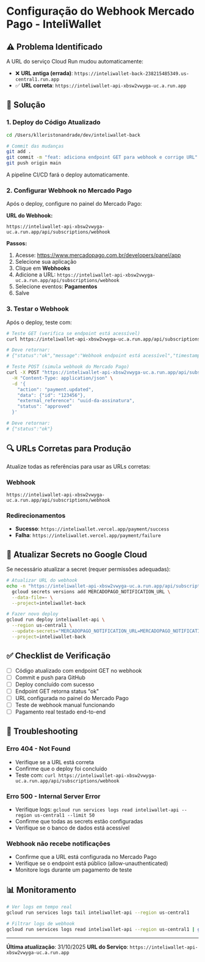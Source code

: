 # Configuração do Webhook Mercado Pago - InteliWallet

## ⚠️ Problema Identificado

A URL do serviço Cloud Run mudou automaticamente:

- ❌ **URL antiga (errada)**: `https://inteliwallet-back-238215485349.us-central1.run.app`
- ✅ **URL correta**: `https://inteliwallet-api-xbsw2vwyga-uc.a.run.app`

## 🔧 Solução

### 1. Deploy do Código Atualizado

```bash
cd /Users/klleristonandrade/dev/inteliwallet-back

# Commit das mudanças
git add .
git commit -m "feat: adiciona endpoint GET para webhook e corrige URL"
git push origin main
```

A pipeline CI/CD fará o deploy automaticamente.

### 2. Configurar Webhook no Mercado Pago

Após o deploy, configure no painel do Mercado Pago:

**URL do Webhook:**
```
https://inteliwallet-api-xbsw2vwyga-uc.a.run.app/api/subscriptions/webhook
```

**Passos:**
1. Acesse: https://www.mercadopago.com.br/developers/panel/app
2. Selecione sua aplicação
3. Clique em **Webhooks**
4. Adicione a URL: `https://inteliwallet-api-xbsw2vwyga-uc.a.run.app/api/subscriptions/webhook`
5. Selecione eventos: **Pagamentos**
6. Salve

### 3. Testar o Webhook

Após o deploy, teste com:

```bash
# Teste GET (verifica se endpoint está acessível)
curl https://inteliwallet-api-xbsw2vwyga-uc.a.run.app/api/subscriptions/webhook

# Deve retornar:
# {"status":"ok","message":"Webhook endpoint está acessível","timestamp":"2025-10-31T..."}
```

```bash
# Teste POST (simula webhook do Mercado Pago)
curl -X POST "https://inteliwallet-api-xbsw2vwyga-uc.a.run.app/api/subscriptions/webhook?type=payment&id=123" \
  -H "Content-Type: application/json" \
  -d '{
    "action": "payment.updated",
    "data": {"id": "123456"},
    "external_reference": "uuid-da-assinatura",
    "status": "approved"
  }'

# Deve retornar:
# {"status":"ok"}
```

## 🔍 URLs Corretas para Produção

Atualize todas as referências para usar as URLs corretas:

### Webhook
```
https://inteliwallet-api-xbsw2vwyga-uc.a.run.app/api/subscriptions/webhook
```

### Redirecionamentos
- **Sucesso**: `https://inteliwallet.vercel.app/payment/success`
- **Falha**: `https://inteliwallet.vercel.app/payment/failure`

## 📝 Atualizar Secrets no Google Cloud

Se necessário atualizar a secret (requer permissões adequadas):

```bash
# Atualizar URL do webhook
echo -n "https://inteliwallet-api-xbsw2vwyga-uc.a.run.app/api/subscriptions/webhook" | \
  gcloud secrets versions add MERCADOPAGO_NOTIFICATION_URL \
  --data-file=- \
  --project=inteliwallet-back

# Fazer novo deploy
gcloud run deploy inteliwallet-api \
  --region us-central1 \
  --update-secrets="MERCADOPAGO_NOTIFICATION_URL=MERCADOPAGO_NOTIFICATION_URL:latest" \
  --project=inteliwallet-back
```

## ✅ Checklist de Verificação

- [ ] Código atualizado com endpoint GET no webhook
- [ ] Commit e push para GitHub
- [ ] Deploy concluído com sucesso
- [ ] Endpoint GET retorna status "ok"
- [ ] URL configurada no painel do Mercado Pago
- [ ] Teste de webhook manual funcionando
- [ ] Pagamento real testado end-to-end

## 🐛 Troubleshooting

### Erro 404 - Not Found
- Verifique se a URL está correta
- Confirme que o deploy foi concluído
- Teste com: `curl https://inteliwallet-api-xbsw2vwyga-uc.a.run.app/api/subscriptions/webhook`

### Erro 500 - Internal Server Error
- Verifique logs: `gcloud run services logs read inteliwallet-api --region us-central1 --limit 50`
- Confirme que todas as secrets estão configuradas
- Verifique se o banco de dados está acessível

### Webhook não recebe notificações
- Confirme que a URL está configurada no Mercado Pago
- Verifique se o endpoint está público (allow-unauthenticated)
- Monitore logs durante um pagamento de teste

## 📊 Monitoramento

```bash
# Ver logs em tempo real
gcloud run services logs tail inteliwallet-api --region us-central1

# Filtrar logs de webhook
gcloud run services logs read inteliwallet-api --region us-central1 | grep "Webhook"
```

---

**Última atualização**: 31/10/2025
**URL do Serviço**: `https://inteliwallet-api-xbsw2vwyga-uc.a.run.app`